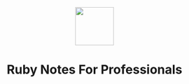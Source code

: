 <center>
<img src="https://user-images.githubusercontent.com/46490801/111015636-af9c9e80-8388-11eb-958f-7d48258ae4b4.png" width="88">

<br/>
<h1>Ruby Notes For Professionals</h1>

</center>